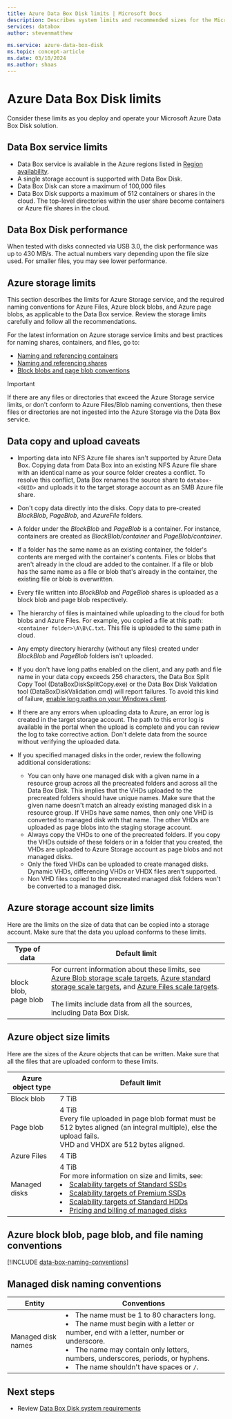 ```yaml
---
title: Azure Data Box Disk limits | Microsoft Docs
description: Describes system limits and recommended sizes for the Microsoft Azure Data Box Disk.
services: databox
author: stevenmatthew

ms.service: azure-data-box-disk
ms.topic: concept-article
ms.date: 03/10/2024
ms.author: shaas
---
```

# Azure Data Box Disk limits

Consider these limits as you deploy and operate your Microsoft Azure Data Box Disk solution.

## Data Box service limits

 - Data Box service is available in the Azure regions listed in [Region availability](data-box-disk-overview.md#region-availability).
 - A single storage account is supported with Data Box Disk.
 - Data Box Disk can store a maximum of 100,000 files 
 - Data Box Disk supports a maximum of 512 containers or shares in the cloud. The top-level directories within the user share become containers or Azure file shares in the cloud.

## Data Box Disk performance

When tested with disks connected via USB 3.0, the disk performance was up to 430 MB/s. The actual numbers vary depending upon the file size used. For smaller files, you may see lower performance.

## Azure storage limits

This section describes the limits for Azure Storage service, and the required naming conventions for Azure Files, Azure block blobs, and Azure page blobs, as applicable to the Data Box service. Review the storage limits carefully and follow all the recommendations.

For the latest information on Azure storage service limits and best practices for naming shares, containers, and files, go to:

- [Naming and referencing containers](/rest/api/storageservices/naming-and-referencing-containers--blobs--and-metadata)
- [Naming and referencing shares](/rest/api/storageservices/naming-and-referencing-shares--directories--files--and-metadata)
- [Block blobs and page blob conventions](/rest/api/storageservices/understanding-block-blobs--append-blobs--and-page-blobs)

> [!IMPORTANT]
> If there are any files or directories that exceed the Azure Storage service limits, or don't conform to Azure Files/Blob naming conventions, then these files or directories are not ingested into the Azure Storage via the Data Box service.

## Data copy and upload caveats

- Importing data into NFS Azure file shares isn't supported by Azure Data Box. Copying data from Data Box into an existing NFS Azure file share with an identical name as your source folder creates a conflict. To resolve this conflict, Data Box renames the source share to `databox-<GUID>` and uploads it to the target storage account as an SMB Azure file share.
- Don't copy data directly into the disks. Copy data to pre-created *BlockBlob*, *PageBlob*, and *AzureFile* folders.
- A folder under the *BlockBlob* and *PageBlob* is a container. For instance, containers are created as *BlockBlob/container* and *PageBlob/container*.
- If a folder has the same name as an existing container, the folder's contents are merged with the container's contents. Files or blobs that aren't already in the cloud are added to the container. If a file or blob has the same name as a file or blob that's already in the container, the existing file or blob is overwritten.
- Every file written into *BlockBlob* and *PageBlob* shares is uploaded as a block blob and page blob respectively. 
- The hierarchy of files is maintained while uploading to the cloud for both blobs and Azure Files. For example, you copied a file at this path: `<container folder>\A\B\C.txt`. This file is uploaded to the same path in cloud.
- Any empty directory hierarchy (without any files) created under *BlockBlob* and *PageBlob* folders isn't uploaded.
- If you don't have long paths enabled on the client, and any path and file name in your data copy exceeds 256 characters, the Data Box Split Copy Tool (DataBoxDiskSplitCopy.exe) or the Data Box Disk Validation tool (DataBoxDiskValidation.cmd) will report failures. To avoid this kind of failure, [enable long paths on your Windows client](/windows/win32/fileio/maximum-file-path-limitation?tabs=cmd#enable-long-paths-in-windows-10-version-1607-and-later).
- If there are any errors when uploading data to Azure, an error log is created in the target storage account. The path to this error log is available in the portal when the upload is complete and you can review the log to take corrective action. Don't delete data from the source without verifying the uploaded data.
- If you specified managed disks in the order, review the following additional considerations:

    - You can only have one managed disk with a given name in a resource group across all the precreated folders and across all the Data Box Disk. This implies that the VHDs uploaded to the precreated folders should have unique names. Make sure that the given name doesn't match an already existing managed disk in a resource group. If VHDs have same names, then only one VHD is converted to managed disk with that name. The other VHDs are uploaded as page blobs into the staging storage account.
    - Always copy the VHDs to one of the precreated folders. If you copy the VHDs outside of these folders or in a folder that you created, the VHDs are uploaded to Azure Storage account as page blobs and not managed disks.
    - Only the fixed VHDs can be uploaded to create managed disks. Dynamic VHDs, differencing VHDs or VHDX files aren't supported.
    - Non VHD files copied to the precreated managed disk folders won't be converted to a managed disk.

## Azure storage account size limits

Here are the limits on the size of data that can be copied into a storage account. Make sure that the data you upload conforms to these limits. 

| Type of data             | Default limit          |
|--------------------------|------------------------|
| block blob, page blob    | For current information about these limits, see [Azure Blob storage scale targets](../storage/blobs/scalability-targets.md#scale-targets-for-blob-storage), [Azure standard storage scale targets](../storage/common/scalability-targets-standard-account.md#scale-targets-for-standard-storage-accounts), and [Azure Files scale targets](../storage/files/storage-files-scale-targets.md). <br /><br /> The limits include data from all the sources, including Data Box Disk.|

## Azure object size limits

Here are the sizes of the Azure objects that can be written. Make sure that all the files that are uploaded conform to these limits.

| Azure object type | Default limit                                             |
|-------------------|-----------------------------------------------------------|
| Block blob        | 7 TiB                                                  |
| Page blob         | 4 TiB <br> Every file uploaded in page blob format must be 512 bytes aligned (an integral multiple), else the upload fails. <br> VHD and VHDX are 512 bytes aligned. |
| Azure Files        | 4 TiB                                                      |
| Managed disks     | 4 TiB <br> For more information on size and limits, see: <li>[Scalability targets of Standard SSDs](/azure/virtual-machines/disks-types#standard-ssds)</li><li>[Scalability targets of Premium SSDs](/azure/virtual-machines/disks-types#standard-hdds)</li><li>[Scalability targets of Standard HDDs](/azure/virtual-machines/disks-types#premium-ssds)</li><li>[Pricing and billing of managed disks](/azure/virtual-machines/disks-types#billing)</li>

## Azure block blob, page blob, and file naming conventions

[!INCLUDE [data-box-naming-conventions](../../includes/data-box-naming-conventions.md)]

<!--| Entity                                       | Conventions                                                                                                                                                                                                                                                                                                               |
|----------------------------------------------|---------------------------------------------------------------------------------------------------------------------------------------------------------------------------------------------------------------------------------------------------------------------------------------------------------------------------|
| Container names for block blob and page blob <br> Fileshare names for Azure Files | Must be a valid DNS name that is 3 to 63 characters long. <br>  Must start with a letter or number. <br> Can contain only lowercase letters, numbers, and the hyphen (-). <br> Every hyphen (-) must be immediately preceded and followed by a letter or number. <br> Consecutive hyphens are not permitted in names. |
| Directory and file names for Azure files     |<li> Case-preserving, case-insensitive and must not exceed 255 characters in length. </li><li> Cannot end with the forward slash (/). </li><li>If provided, it will be automatically removed. </li><li> Following characters are not allowed: <code>" \\ / : \| < > * ?</code></li><li> Reserved URL characters must be properly escaped. </li><li> Illegal URL path characters are not allowed. Code points like \\uE000 are not valid Unicode characters. Some ASCII or Unicode characters, like control characters (0x00 to 0x1F, \\u0081, etc.), are also not allowed. For rules governing Unicode strings in HTTP/1.1 see RFC 2616, Section 2.2: Basic Rules and RFC 3987. </li><li> Following file names are not allowed: LPT1, LPT2, LPT3, LPT4, LPT5, LPT6, LPT7, LPT8, LPT9, COM1, COM2, COM3, COM4, COM5, COM6, COM7, COM8, COM9, PRN, AUX, NUL, CON, CLOCK$, dot character (.), and two dot characters (..).</li>|
| Blob names for block blob and page blob      | Blob names are case-sensitive and can contain any combination of characters. <br> A blob name must be between 1 to 1,024 characters long. <br> Reserved URL characters must be properly escaped. <br>The number of path segments comprising the blob name cannot exceed 254. A path segment is the string between consecutive delimiter characters (for example, the forward slash '/') that correspond to the name of a virtual directory. | -->

## Managed disk naming conventions

| Entity | Conventions                                             |
|-------------------|-----------------------------------------------------------|
| Managed disk names       | <li> The name must be 1 to 80 characters long. </li><li> The name must begin with a letter or number, end with a letter, number or underscore. </li><li> The name may contain only letters, numbers, underscores, periods, or hyphens. </li><li>     The name shouldn't have spaces or `/`.                     |

## Next steps

- Review [Data Box Disk system requirements](data-box-disk-system-requirements.md)

